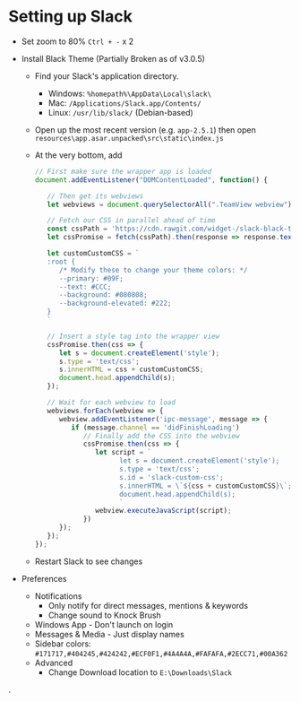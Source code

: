 # Setting up Slack

* Set zoom to 80% `Ctrl + -` x 2

* Install Black Theme (Partially Broken as of v3.0.5)

  * Find your Slack's application directory.

    - Windows: `%homepath%\AppData\Local\slack\`
    - Mac: `/Applications/Slack.app/Contents/`
    - Linux: `/usr/lib/slack/` (Debian-based)

  * Open up the most recent version (e.g. `app-2.5.1`) then open
    `resources\app.asar.unpacked\src\static\index.js`

  * At the very bottom, add

    ```javascript
    // First make sure the wrapper app is loaded
    document.addEventListener("DOMContentLoaded", function() {

       // Then get its webviews
       let webviews = document.querySelectorAll(".TeamView webview");

       // Fetch our CSS in parallel ahead of time
       const cssPath = 'https://cdn.rawgit.com/widget-/slack-black-theme/master/custom.css';
       let cssPromise = fetch(cssPath).then(response => response.text());

       let customCustomCSS = `
       :root {
          /* Modify these to change your theme colors: */
          --primary: #09F;
          --text: #CCC;
          --background: #080808;
          --background-elevated: #222;
       }
       `

       // Insert a style tag into the wrapper view
       cssPromise.then(css => {
          let s = document.createElement('style');
          s.type = 'text/css';
          s.innerHTML = css + customCustomCSS;
          document.head.appendChild(s);
       });

       // Wait for each webview to load
       webviews.forEach(webview => {
          webview.addEventListener('ipc-message', message => {
             if (message.channel == 'didFinishLoading')
                // Finally add the CSS into the webview
                cssPromise.then(css => {
                   let script = `
                         let s = document.createElement('style');
                         s.type = 'text/css';
                         s.id = 'slack-custom-css';
                         s.innerHTML = \`${css + customCustomCSS}\`;
                         document.head.appendChild(s);
                         `
                   webview.executeJavaScript(script);
                })
          });
       });
    });
    ```

  * Restart Slack to see changes

* Preferences

  * Notifications
    * Only notify for direct messages, mentions & keywords
    * Change sound to Knock Brush
  * Windows App - Don't launch on login
  * Messages & Media - Just display names
  * Sidebar colors: `#171717,#404245,#424242,#ECF0F1,#4A4A4A,#FAFAFA,#2ECC71,#00A362`
  * Advanced
    * Change Download location to `E:\Downloads\Slack`

.